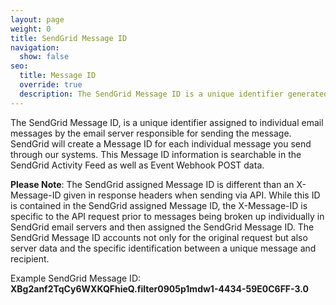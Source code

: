 ```yaml
---
layout: page
weight: 0
title: SendGrid Message ID
navigation:
  show: false
seo:
  title: Message ID
  override: true
  description: The SendGrid Message ID is a unique identifier generated and assigned by SendGrid for event identification purposes. 
---
```

The SendGrid Message ID, is a unique identifier assigned to individual email messages by the email server responsible for sending the message. SendGrid will create a Message ID for each individual message you send through our systems. This Message ID information is searchable in the SendGrid Activity Feed as well as Event Webhook POST data.

**Please Note**: The SendGrid assigned Message ID is different than an X-Message-ID given in response headers when sending via API. While this ID is contained in the SendGrid assigned Message ID, the X-Message-ID is specific to the API request prior to messages being broken up individually in SendGrid email servers and then assigned the SendGrid Message ID. The SendGrid Message ID accounts not only for the original request but also server data and the specific identification between a unique message and recipient.

Example SendGrid Message ID: **XBg2anf2TqCy6WXKQFhieQ.filter0905p1mdw1-4434-59E0C6FF-3.0**

